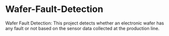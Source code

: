 # Wafer-Fault-Detection
Wafer Fault Detection: This project detects whether an electronic wafer has any fault or not based on the sensor data collected at the production line. 



